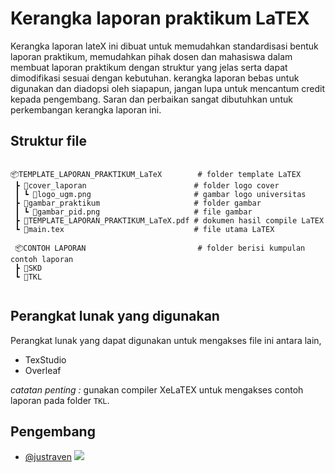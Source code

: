 
# Kerangka laporan praktikum LaTEX

Kerangka laporan lateX ini dibuat untuk memudahkan standardisasi bentuk laporan praktikum, memudahkan pihak dosen dan mahasiswa dalam membuat laporan praktikum dengan struktur yang jelas serta dapat dimodifikasi sesuai dengan kebutuhan.
kerangka laporan bebas untuk digunakan dan diadopsi oleh siapapun, jangan lupa untuk mencantum credit kepada pengembang. Saran dan perbaikan sangat dibutuhkan untuk perkembangan kerangka laporan ini.

## Struktur file

```

📦TEMPLATE_LAPORAN_PRAKTIKUM_LaTeX        # folder template LaTEX
 ┣ 📂cover_laporan                        # folder logo cover
 ┃ ┗ 📜logo_ugm.png                       # gambar logo universitas
 ┣ 📂gambar_praktikum                     # folder gambar
 ┃ ┗ 📜gambar_pid.png                     # file gambar
 ┣ 📜TEMPLATE_LAPORAN_PRAKTIKUM_LaTeX.pdf # dokumen hasil compile LaTEX
 ┗ 📜main.tex                             # file utama LaTEX
 
 📦CONTOH LAPORAN                         # folder berisi kumpulan contoh laporan
 ┣ 📂SKD
 ┗ 📂TKL
 
```

## Perangkat lunak yang digunakan

Perangkat lunak yang dapat digunakan untuk mengakses file ini antara lain,

- TexStudio
- Overleaf

*catatan penting :* gunakan compiler XeLaTEX untuk mengakses contoh laporan pada folder `TKL`.

## Pengembang

- [@justraven](https://github.com/justraven) [<img src="https://img.shields.io/badge/LinkedIn-0077B5?style=for-the-badge&logo=linkedin&logoColor=white" />](https://www.linkedin.com/in/alimsatria)

